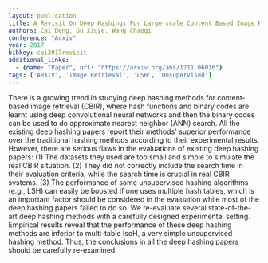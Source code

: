 ```yaml
---
layout: publication
title: A Revisit On Deep Hashings For Large-scale Content Based Image Retrieval
authors: Cai Deng, Gu Xiuye, Wang Chaoqi
conference: "Arxiv"
year: 2017
bibkey: cai2017revisit
additional_links:
  - {name: "Paper", url: "https://arxiv.org/abs/1711.06016"}
tags: ['ARXIV', 'Image Retrieval', 'LSH', 'Unsupervised']
---
```

There is a growing trend in studying deep hashing methods for content-based image retrieval (CBIR), where hash functions and binary codes are learnt using deep convolutional neural networks and then the binary codes can be used to do approximate nearest neighbor (ANN) search. All the existing deep hashing papers report their methods' superior performance over the traditional hashing methods according to their experimental results. However, there are serious flaws in the evaluations of existing deep hashing papers: (1) The datasets they used are too small and simple to simulate the real CBIR situation. (2) They did not correctly include the search time in their evaluation criteria, while the search time is crucial in real CBIR systems. (3) The performance of some unsupervised hashing algorithms (e.g., LSH) can easily be boosted if one uses multiple hash tables, which is an important factor should be considered in the evaluation while most of the deep hashing papers failed to do so. We re-evaluate several state-of-the-art deep hashing methods with a carefully designed experimental setting. Empirical results reveal that the performance of these deep hashing methods are inferior to multi-table IsoH, a very simple unsupervised hashing method. Thus, the conclusions in all the deep hashing papers should be carefully re-examined.
